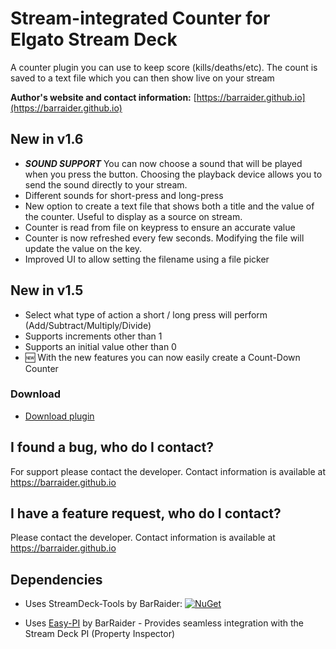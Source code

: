 # Stream-integrated Counter for Elgato Stream Deck

A counter plugin you can use to keep score (kills/deaths/etc). The count is saved to a text file which you can then show live on your stream

**Author's website and contact information:** [https://barraider.github.io](https://barraider.github.io)

## New in v1.6
- ***SOUND SUPPORT*** You can now choose a sound that will be played when you press the button. Choosing the playback device allows you to send the sound directly to your stream.
- Different sounds for short-press and long-press
- New option to create a text file that shows both a title and the value of the counter. Useful to display as a source on stream.
- Counter is read from file on keypress to ensure an accurate value
- Counter is now refreshed every few seconds. Modifying the file will update the value on the key.
- Improved UI to allow setting the filename using a file picker

## New in v1.5
- Select what type of action a short / long press will perform (Add/Subtract/Multiply/Divide)
- Supports increments other than 1
- Supports an initial value other than 0
- :new: With the new features you can now easily create a Count-Down Counter

### Download

* [Download plugin](https://github.com/BarRaider/streamdeck-streamcounter/releases)

## I found a bug, who do I contact?
For support please contact the developer. Contact information is available at https://barraider.github.io

## I have a feature request, who do I contact?
Please contact the developer. Contact information is available at https://barraider.github.io

## Dependencies
* Uses StreamDeck-Tools by BarRaider: [![NuGet](https://img.shields.io/nuget/v/streamdeck-tools.svg?style=flat)](https://www.nuget.org/packages/streamdeck-tools)

* Uses [Easy-PI](https://github.com/BarRaider/streamdeck-easypi) by BarRaider - Provides seamless integration with the Stream Deck PI (Property Inspector) 


